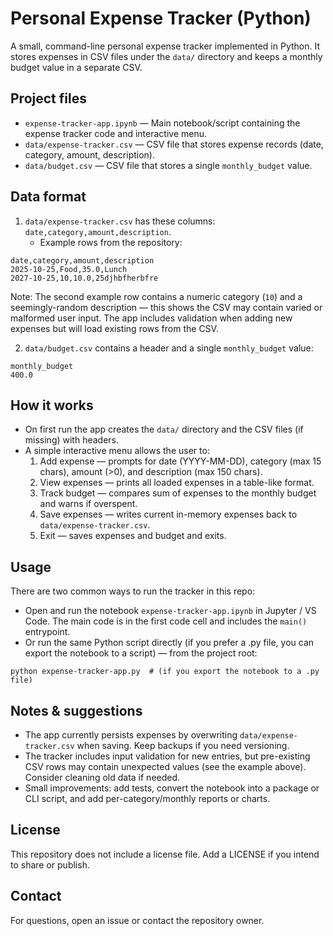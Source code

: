 
Personal Expense Tracker (Python)
=================================

A small, command-line personal expense tracker implemented in Python. It stores expenses in CSV files under the `data/` directory and keeps a monthly budget value in a separate CSV.

Project files
-------------
- `expense-tracker-app.ipynb` — Main notebook/script containing the expense tracker code and interactive menu.
- `data/expense-tracker.csv` — CSV file that stores expense records (date, category, amount, description).
- `data/budget.csv` — CSV file that stores a single `monthly_budget` value.

Data format
-----------
1. `data/expense-tracker.csv` has these columns: `date,category,amount,description`.
	 - Example rows from the repository:

```
date,category,amount,description
2025-10-25,Food,35.0,Lunch
2027-10-25,10,10.0,25djhbfherbfre
```

Note: The second example row contains a numeric category (`10`) and a seemingly-random description — this shows the CSV may contain varied or malformed user input. The app includes validation when adding new expenses but will load existing rows from the CSV.

2. `data/budget.csv` contains a header and a single `monthly_budget` value:

```
monthly_budget
400.0
```

How it works
------------
- On first run the app creates the `data/` directory and the CSV files (if missing) with headers.
- A simple interactive menu allows the user to:
	1. Add expense — prompts for date (YYYY-MM-DD), category (max 15 chars), amount (>0), and description (max 150 chars).
	2. View expenses — prints all loaded expenses in a table-like format.
	3. Track budget — compares sum of expenses to the monthly budget and warns if overspent.
	4. Save expenses — writes current in-memory expenses back to `data/expense-tracker.csv`.
	5. Exit — saves expenses and budget and exits.

Usage
-----
There are two common ways to run the tracker in this repo:

- Open and run the notebook `expense-tracker-app.ipynb` in Jupyter / VS Code. The main code is in the first code cell and includes the `main()` entrypoint.
- Or run the same Python script directly (if you prefer a .py file, you can export the notebook to a script) — from the project root:

```
python expense-tracker-app.py  # (if you export the notebook to a .py file)
```

Notes & suggestions
-------------------
- The app currently persists expenses by overwriting `data/expense-tracker.csv` when saving. Keep backups if you need versioning.
- The tracker includes input validation for new entries, but pre-existing CSV rows may contain unexpected values (see the example above). Consider cleaning old data if needed.
- Small improvements: add tests, convert the notebook into a package or CLI script, and add per-category/monthly reports or charts.

License
-------
This repository does not include a license file. Add a LICENSE if you intend to share or publish.

Contact
-------
For questions, open an issue or contact the repository owner.
